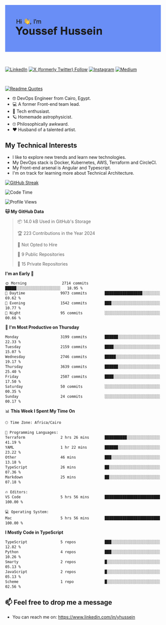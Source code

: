 [![Youssef's GitHub Banner](./assets/youssef-hussein.png)](https://github.com/yorki404)

</br>

[![LinkedIn](https://img.shields.io/badge/linkedin-%230077B5.svg?style=for-the-badge&logo=linkedin&logoColor=white)](https://www.linkedin.com/in/yhussein/)
[![X (formerly Twitter) Follow](https://img.shields.io/twitter/follow/devqik_?style=for-the-badge&logo=X&logoColor=White&labelColor=White)](https://twitter.com/devqik_)
[![Instagram](https://img.shields.io/badge/devqik-E4405F?style=for-the-badge&logo=Instagram&logoColor=white)](https://instagram.com/devqik)
[![Medium](https://img.shields.io/badge/Medium-12100E?style=for-the-badge&logo=medium&logoColor=white)](https://medium.com/@devqik)

</br>

[![Readme Quotes](https://quotes-github-readme.vercel.app/api?type=horizontal&theme=dark)](https://github.com/piyushsuthar/github-readme-quotes)

- :nerd_face: DevOps Engineer from Cairo, Egypt.
- :computer: A former Front-end team lead.
- :satellite: Tech enthusiast.
- :ringed_planet: Homemade astrophysicist.
- :roll_eyes: Philosophically awkward.
- :heart: Husband of a talented artist.

## My Technical Interests

- I like to explore new trends and learn new technologies.
- My DevOps stack is Docker, Kubernetes, AWS, Terraform and CircleCI.
- My Front-end arsenal is Angular and Typescript.
- I'm on track for learning more about Technical Architecture.

[![GitHub Streak](https://streak-stats.demolab.com/?user=devqik&theme=dark)](https://git.io/streak-stats)

<!--START_SECTION:waka-->
![Code Time](http://img.shields.io/badge/Code%20Time-720%20hrs%2059%20mins-blue)

![Profile Views](http://img.shields.io/badge/Profile%20Views-0-blue)

**🐱 My GitHub Data** 

> 📦 14.0 kB Used in GitHub's Storage 
 > 
> 🏆 223 Contributions in the Year 2024
 > 
> 🚫 Not Opted to Hire
 > 
> 📜 9 Public Repositories 
 > 
> 🔑 15 Private Repositories 
 > 
**I'm an Early 🐤** 

```text
🌞 Morning                2714 commits        █████░░░░░░░░░░░░░░░░░░░░   18.95 % 
🌆 Daytime                9973 commits        █████████████████░░░░░░░░   69.62 % 
🌃 Evening                1542 commits        ███░░░░░░░░░░░░░░░░░░░░░░   10.77 % 
🌙 Night                  95 commits          ░░░░░░░░░░░░░░░░░░░░░░░░░   00.66 % 
```
📅 **I'm Most Productive on Thursday** 

```text
Monday                   3199 commits        ██████░░░░░░░░░░░░░░░░░░░   22.33 % 
Tuesday                  2159 commits        ████░░░░░░░░░░░░░░░░░░░░░   15.07 % 
Wednesday                2746 commits        █████░░░░░░░░░░░░░░░░░░░░   19.17 % 
Thursday                 3639 commits        ██████░░░░░░░░░░░░░░░░░░░   25.40 % 
Friday                   2507 commits        ████░░░░░░░░░░░░░░░░░░░░░   17.50 % 
Saturday                 50 commits          ░░░░░░░░░░░░░░░░░░░░░░░░░   00.35 % 
Sunday                   24 commits          ░░░░░░░░░░░░░░░░░░░░░░░░░   00.17 % 
```


📊 **This Week I Spent My Time On** 

```text
🕑︎ Time Zone: Africa/Cairo

💬 Programming Languages: 
Terraform                2 hrs 26 mins       ██████████░░░░░░░░░░░░░░░   41.19 % 
YAML                     1 hr 22 mins        ██████░░░░░░░░░░░░░░░░░░░   23.22 % 
Other                    46 mins             ███░░░░░░░░░░░░░░░░░░░░░░   13.18 % 
TypeScript               26 mins             ██░░░░░░░░░░░░░░░░░░░░░░░   07.36 % 
Markdown                 25 mins             ██░░░░░░░░░░░░░░░░░░░░░░░   07.18 % 

🔥 Editors: 
VS Code                  5 hrs 56 mins       █████████████████████████   100.00 % 

💻 Operating System: 
Mac                      5 hrs 56 mins       █████████████████████████   100.00 % 
```

**I Mostly Code in TypeScript** 

```text
TypeScript               5 repos             ███░░░░░░░░░░░░░░░░░░░░░░   12.82 % 
Python                   4 repos             ███░░░░░░░░░░░░░░░░░░░░░░   10.26 % 
Smarty                   2 repos             █░░░░░░░░░░░░░░░░░░░░░░░░   05.13 % 
JavaScript               2 repos             █░░░░░░░░░░░░░░░░░░░░░░░░   05.13 % 
Scheme                   1 repo              █░░░░░░░░░░░░░░░░░░░░░░░░   02.56 % 
```




<!--END_SECTION:waka-->

## 📫 Feel free to drop me a message
- You can reach me on: https://www.linkedin.com/in/yhussein
